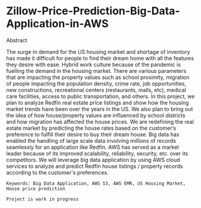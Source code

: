 # Zillow-Price-Prediction-Big-Data-Application-in-AWS
Abstract

The surge in demand  for  the US housing market and shortage of inventory has made it difficult for people to find their dream home with all the features they desire with ease. Hybrid work culture because of the pandemic is fuelling the demand in the housing market. There are various parameters that are impacting the property values such as school proximity, migration of people impacting the population density, crime rate, job opportunities, new constructions, recreational centers (restaurants, malls, etc), medical care facilities, access to public transportation, and others. In this project, we plan to analyze Redfin real estate price listings and show how the housing market trends have been over the years in the US. We also plan to bring out the idea of how house/property values are influenced by school districts and how migration has affected the house prices. We are redefining the real estate market by predicting the house rates based on the customer’s preference to fulfill their desire to buy their dream house. Big data has enabled the handling of large scale data involving millions of records seamlessly for an application like Redfin. AWS has served as a market leader because of its improved scalability, reliability, security, etc. over its competitors.  We will leverage big data application by using AWS cloud services to analyze and predict Redfin house listings / property records  according to the customer's preferences.

	Keywords: Big Data Application, AWS S3, AWS EMR, US Housing Market, House price prediction
	
	Project is work in progress
